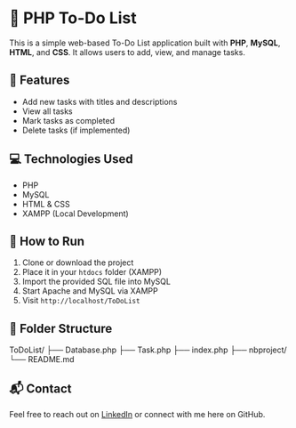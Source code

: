 # 📝 PHP To-Do List

This is a simple web-based To-Do List application built with **PHP**, **MySQL**, **HTML**, and **CSS**. It allows users to add, view, and manage tasks.

## 🔧 Features
- Add new tasks with titles and descriptions
- View all tasks
- Mark tasks as completed
- Delete tasks (if implemented)

## 💻 Technologies Used
- PHP
- MySQL
- HTML & CSS
- XAMPP (Local Development)

## 🚀 How to Run
1. Clone or download the project
2. Place it in your `htdocs` folder (XAMPP)
3. Import the provided SQL file into MySQL
4. Start Apache and MySQL via XAMPP
5. Visit `http://localhost/ToDoList`

## 📂 Folder Structure
ToDoList/
├── Database.php
├── Task.php
├── index.php
├── nbproject/
└── README.md

## 📬 Contact
Feel free to reach out on [LinkedIn](https://www.linkedin.com/in/bheki-tshabalala-b19058284) or connect with me here on GitHub.

